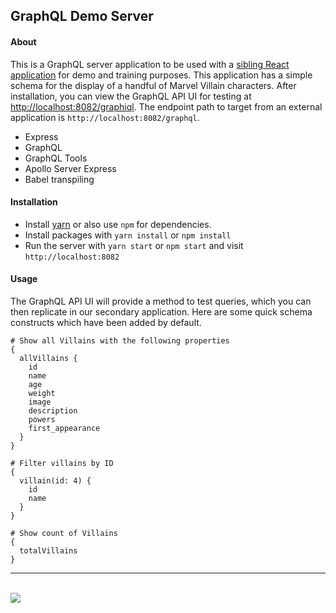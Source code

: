 ## GraphQL Demo Server

#### About 

This is a GraphQL server application to be used with a [sibling React application](https://github.com/acquia-pso/javascript-ps-starter-react) for demo and training purposes. This application has a simple schema for the display of a handful of Marvel Villain characters. After installation, you can view the GraphQL API UI for testing at  <a href="http://localhost:8082/graphiql">http://localhost:8082/graphiql</a>. The endpoint path to target from an external application is `http://localhost:8082/graphql`.

- Express
- GraphQL
- GraphQL Tools
- Apollo Server Express
- Babel transpiling 


#### Installation 

- Install <a href="https://yarnpkg.com/lang/en/docs/install/">yarn</a> or also use `npm` for dependencies.
- Install packages with `yarn install` or `npm install`
- Run the server with `yarn start` or `npm start` and visit `http://localhost:8082`


#### Usage

The GraphQL API UI will provide a method to test queries, which you can then replicate in our secondary application. Here are some quick schema constructs which have been added by default. 

```
# Show all Villains with the following properties
{
  allVillains {
    id
    name
    age
    weight
    image
    description
    powers
    first_appearance
  }
}

```
```
# Filter villains by ID
{
  villain(id: 4) {
    id
    name
  }
}
```

```
# Show count of Villains
{
  totalVillains
}
```

---------------------------
<br />
<img src="https://content.screencast.com/users/BedimStudios/folders/Jing/media/b33ab56b-bbdd-46eb-aada-2bc3c2702361/00002809.png" />






